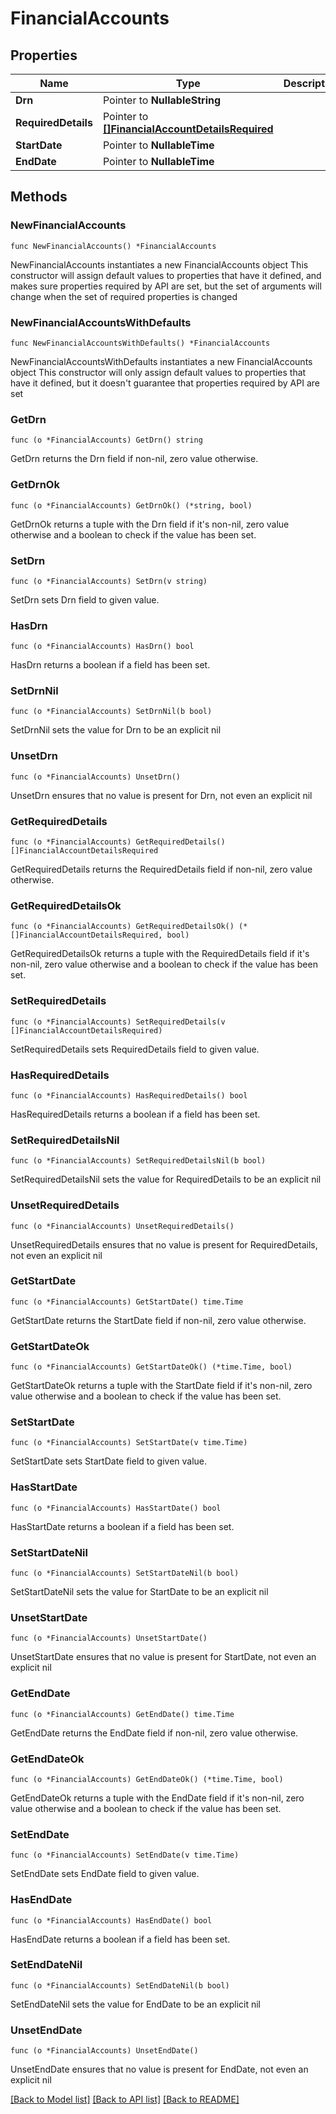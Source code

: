 # FinancialAccounts

## Properties

Name | Type | Description | Notes
------------ | ------------- | ------------- | -------------
**Drn** | Pointer to **NullableString** |  | [optional] 
**RequiredDetails** | Pointer to [**[]FinancialAccountDetailsRequired**](FinancialAccountDetailsRequired.md) |  | [optional] 
**StartDate** | Pointer to **NullableTime** |  | [optional] 
**EndDate** | Pointer to **NullableTime** |  | [optional] 

## Methods

### NewFinancialAccounts

`func NewFinancialAccounts() *FinancialAccounts`

NewFinancialAccounts instantiates a new FinancialAccounts object
This constructor will assign default values to properties that have it defined,
and makes sure properties required by API are set, but the set of arguments
will change when the set of required properties is changed

### NewFinancialAccountsWithDefaults

`func NewFinancialAccountsWithDefaults() *FinancialAccounts`

NewFinancialAccountsWithDefaults instantiates a new FinancialAccounts object
This constructor will only assign default values to properties that have it defined,
but it doesn't guarantee that properties required by API are set

### GetDrn

`func (o *FinancialAccounts) GetDrn() string`

GetDrn returns the Drn field if non-nil, zero value otherwise.

### GetDrnOk

`func (o *FinancialAccounts) GetDrnOk() (*string, bool)`

GetDrnOk returns a tuple with the Drn field if it's non-nil, zero value otherwise
and a boolean to check if the value has been set.

### SetDrn

`func (o *FinancialAccounts) SetDrn(v string)`

SetDrn sets Drn field to given value.

### HasDrn

`func (o *FinancialAccounts) HasDrn() bool`

HasDrn returns a boolean if a field has been set.

### SetDrnNil

`func (o *FinancialAccounts) SetDrnNil(b bool)`

 SetDrnNil sets the value for Drn to be an explicit nil

### UnsetDrn
`func (o *FinancialAccounts) UnsetDrn()`

UnsetDrn ensures that no value is present for Drn, not even an explicit nil
### GetRequiredDetails

`func (o *FinancialAccounts) GetRequiredDetails() []FinancialAccountDetailsRequired`

GetRequiredDetails returns the RequiredDetails field if non-nil, zero value otherwise.

### GetRequiredDetailsOk

`func (o *FinancialAccounts) GetRequiredDetailsOk() (*[]FinancialAccountDetailsRequired, bool)`

GetRequiredDetailsOk returns a tuple with the RequiredDetails field if it's non-nil, zero value otherwise
and a boolean to check if the value has been set.

### SetRequiredDetails

`func (o *FinancialAccounts) SetRequiredDetails(v []FinancialAccountDetailsRequired)`

SetRequiredDetails sets RequiredDetails field to given value.

### HasRequiredDetails

`func (o *FinancialAccounts) HasRequiredDetails() bool`

HasRequiredDetails returns a boolean if a field has been set.

### SetRequiredDetailsNil

`func (o *FinancialAccounts) SetRequiredDetailsNil(b bool)`

 SetRequiredDetailsNil sets the value for RequiredDetails to be an explicit nil

### UnsetRequiredDetails
`func (o *FinancialAccounts) UnsetRequiredDetails()`

UnsetRequiredDetails ensures that no value is present for RequiredDetails, not even an explicit nil
### GetStartDate

`func (o *FinancialAccounts) GetStartDate() time.Time`

GetStartDate returns the StartDate field if non-nil, zero value otherwise.

### GetStartDateOk

`func (o *FinancialAccounts) GetStartDateOk() (*time.Time, bool)`

GetStartDateOk returns a tuple with the StartDate field if it's non-nil, zero value otherwise
and a boolean to check if the value has been set.

### SetStartDate

`func (o *FinancialAccounts) SetStartDate(v time.Time)`

SetStartDate sets StartDate field to given value.

### HasStartDate

`func (o *FinancialAccounts) HasStartDate() bool`

HasStartDate returns a boolean if a field has been set.

### SetStartDateNil

`func (o *FinancialAccounts) SetStartDateNil(b bool)`

 SetStartDateNil sets the value for StartDate to be an explicit nil

### UnsetStartDate
`func (o *FinancialAccounts) UnsetStartDate()`

UnsetStartDate ensures that no value is present for StartDate, not even an explicit nil
### GetEndDate

`func (o *FinancialAccounts) GetEndDate() time.Time`

GetEndDate returns the EndDate field if non-nil, zero value otherwise.

### GetEndDateOk

`func (o *FinancialAccounts) GetEndDateOk() (*time.Time, bool)`

GetEndDateOk returns a tuple with the EndDate field if it's non-nil, zero value otherwise
and a boolean to check if the value has been set.

### SetEndDate

`func (o *FinancialAccounts) SetEndDate(v time.Time)`

SetEndDate sets EndDate field to given value.

### HasEndDate

`func (o *FinancialAccounts) HasEndDate() bool`

HasEndDate returns a boolean if a field has been set.

### SetEndDateNil

`func (o *FinancialAccounts) SetEndDateNil(b bool)`

 SetEndDateNil sets the value for EndDate to be an explicit nil

### UnsetEndDate
`func (o *FinancialAccounts) UnsetEndDate()`

UnsetEndDate ensures that no value is present for EndDate, not even an explicit nil

[[Back to Model list]](../README.md#documentation-for-models) [[Back to API list]](../README.md#documentation-for-api-endpoints) [[Back to README]](../README.md)


